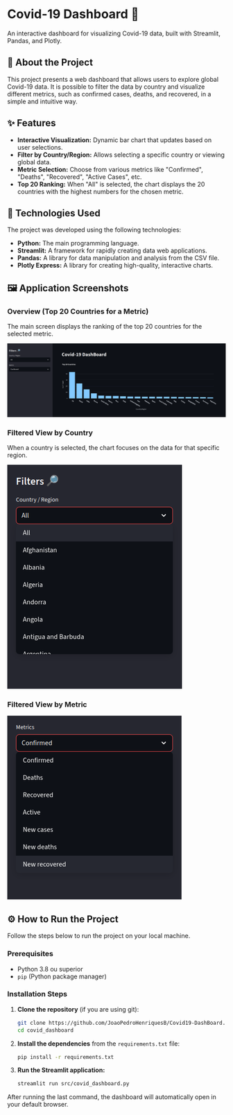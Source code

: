 # Covid-19 Dashboard 🦠

An interactive dashboard for visualizing Covid-19 data, built with Streamlit, Pandas, and Plotly.

## 📜 About the Project

This project presents a web dashboard that allows users to explore global Covid-19 data. It is possible to filter the data by country and visualize different metrics, such as confirmed cases, deaths, and recovered, in a simple and intuitive way.

## ✨ Features

- **Interactive Visualization:** Dynamic bar chart that updates based on user selections.
- **Filter by Country/Region:** Allows selecting a specific country or viewing global data.
- **Metric Selection:** Choose from various metrics like "Confirmed", "Deaths", "Recovered", "Active Cases", etc.
- **Top 20 Ranking:** When "All" is selected, the chart displays the 20 countries with the highest numbers for the chosen metric.

## 🚀 Technologies Used

The project was developed using the following technologies:

- **Python:** The main programming language.
- **Streamlit:** A framework for rapidly creating data web applications.
- **Pandas:** A library for data manipulation and analysis from the CSV file.
- **Plotly Express:** A library for creating high-quality, interactive charts.

## 🖼️ Application Screenshots

### Overview (Top 20 Countries for a Metric)
The main screen displays the ranking of the top 20 countries for the selected metric.

![Dashboard Overview](imgs/covid_dashboard.png)

### Filtered View by Country
When a country is selected, the chart focuses on the data for that specific region.

![View by Country](imgs/dashboard1.png)

### Filtered View by Metric

![View by Metric](imgs/dashboard2.png)

## ⚙️ How to Run the Project

Follow the steps below to run the project on your local machine.

### Prerequisites

- Python 3.8 ou superior
- `pip` (Python package manager)

### Installation Steps

1. **Clone the repository** (if you are using git):
   ```bash
   git clone https://github.com/JoaoPedroHenriquesB/Covid19-DashBoard.git
   cd covid_dashboard
   ```

2. **Install the dependencies** from the `requirements.txt` file:
   ```bash
   pip install -r requirements.txt
   ```

3. **Run the Streamlit application:**
   ```bash
   streamlit run src/covid_dashboard.py
   ```

After running the last command, the dashboard will automatically open in your default browser.
